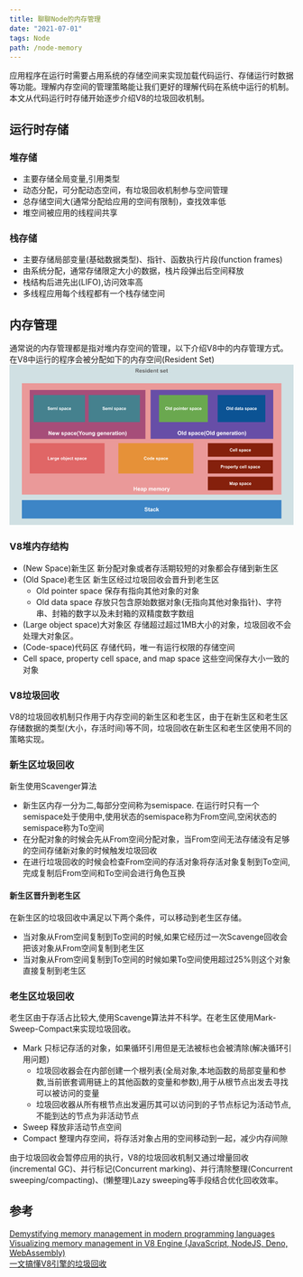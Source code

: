 ```yaml
---
title: 聊聊Node的内存管理
date: "2021-07-01" 
tags: Node
path: /node-memory
---
```


应用程序在运行时需要占用系统的存储空间来实现加载代码运行、存储运行时数据等功能。理解内存空间的管理策略能让我们更好的理解代码在系统中运行的机制。本文从代码运行时存储开始逐步介绍V8的垃圾回收机制。

## 运行时存储
### 堆存储
* 主要存储全局变量,引用类型
* 动态分配，可分配动态空间，有垃圾回收机制参与空间管理
* 总存储空间大(通常分配给应用的空间有限制)，查找效率低
* 堆空间被应用的线程间共享

### 栈存储
* 主要存储局部变量(基础数据类型)、指针、函数执行片段(function frames)
* 由系统分配，通常存储限定大小的数据，栈片段弹出后空间释放
* 栈结构后进先出(LIFO),访问效率高
* 多线程应用每个线程都有一个栈存储空间

## 内存管理
通常说的内存管理都是指对堆内存空间的管理，以下介绍V8中的内存管理方式。  
在V8中运行的程序会被分配如下的内存空间(Resident Set)
![V8内存结构](./nodeStatic/nodeMemory/V8.png)  

### V8堆内存结构

* (New Space)新生区
新分配对象或者存活期较短的对象都会存储到新生区
* (Old Space)老生区
新生区经过垃圾回收会晋升到老生区
  * Old pointer space 保存有指向其他对象的对象
  * Old data space 存放只包含原始数据对象(无指向其他对象指针)、字符串、封箱的数字以及未封箱的双精度数字数组
* (Large object space)大对象区
存储超过超过1MB大小的对象，垃圾回收不会处理大对象区。
* (Code-space)代码区
存储代码，唯一有运行权限的存储空间
* Cell space, property cell space, and map space
这些空间保存大小一致的对象

### V8垃圾回收
V8的垃圾回收机制只作用于内存空间的新生区和老生区，由于在新生区和老生区存储数据的类型(大小，存活时间)等不同，垃圾回收在新生区和老生区使用不同的策略实现。
### 新生区垃圾回收
新生使用Scavenger算法
* 新生区内存一分为二,每部分空间称为semispace. 在运行时只有一个semispace处于使用中,使用状态的semispace称为From空间,空闲状态的semispace称为To空间
* 在分配对象的时候会先从From空间分配对象，当From空间无法存储没有足够的空间存储新对象的时候触发垃圾回收
* 在进行垃圾回收的时候会检查From空间的存活对象将存活对象复制到To空间,完成复制后From空间和To空间会进行角色互换

#### 新生区晋升到老生区
在新生区的垃圾回收中满足以下两个条件，可以移动到老生区存储。
* 当对象从From空间复制到To空间的时候,如果它经历过一次Scavenge回收会把该对象从From空间复制到老生区
* 当对象从From空间复制到To空间的时候如果To空间使用超过25%则这个对象直接复制到老生区

### 老生区垃圾回收
老生区由于存活占比较大,使用Scavenge算法并不科学。在老生区使用Mark-Sweep-Compact来实现垃圾回收。
* Mark
只标记存活的对象，如果循环引用但是无法被标也会被清除(解决循环引用问题)
  * 垃圾回收器会在内部创建一个根列表(全局对象,本地函数的局部变量和参数,当前嵌套调用链上的其他函数的变量和参数),用于从根节点出发去寻找可以被访问的变量
  * 垃圾回收器从所有根节点出发遍历其可以访问到的子节点标记为活动节点,不能到达的节点为非活动节点
* Sweep 释放非活动节点空间
* Compact 整理内存空间，将存活对象占用的空间移动到一起，减少内存间隙  

由于垃圾回收会暂停应用的执行，V8的垃圾回收机制又通过增量回收(incremental GC)、并行标记(Concurrent marking)、并行清除整理(Concurrent sweeping/compacting)、(懒整理)Lazy sweeping等手段结合优化回收效率。  

## 参考
[Demystifying memory management in modern programming languages](https://deepu.tech/memory-management-in-programming/)  
[Visualizing memory management in V8 Engine (JavaScript, NodeJS, Deno, WebAssembly)](https://deepu.tech/memory-management-in-v8/)  
[一文搞懂V8引擎的垃圾回收](https://juejin.cn/post/6844904016325902344)
